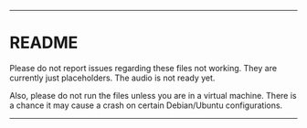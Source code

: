 
***

# README

Please do not report issues regarding these files not working. They are currently just placeholders. The audio is not ready yet.

Also, please do not run the files unless you are in a virtual machine. There is a chance it may cause a crash on certain Debian/Ubuntu configurations.

***

